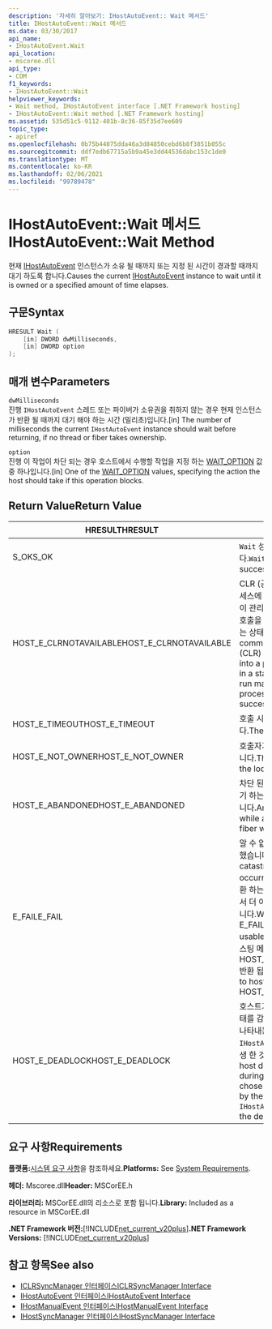 ```yaml
---
description: '자세히 알아보기: IHostAutoEvent:: Wait 메서드'
title: IHostAutoEvent::Wait 메서드
ms.date: 03/30/2017
api_name:
- IHostAutoEvent.Wait
api_location:
- mscoree.dll
api_type:
- COM
f1_keywords:
- IHostAutoEvent::Wait
helpviewer_keywords:
- Wait method, IHostAutoEvent interface [.NET Framework hosting]
- IHostAutoEvent::Wait method [.NET Framework hosting]
ms.assetid: 535d51c5-9112-401b-8c36-85f35d7ee609
topic_type:
- apiref
ms.openlocfilehash: 0b75b44075dda46a3d84850cebd6b8f3851b055c
ms.sourcegitcommit: ddf7edb67715a5b9a45e3dd44536dabc153c1de0
ms.translationtype: MT
ms.contentlocale: ko-KR
ms.lasthandoff: 02/06/2021
ms.locfileid: "99789478"
---
```

# <a name="ihostautoeventwait-method"></a><span data-ttu-id="f574e-103">IHostAutoEvent::Wait 메서드</span><span class="sxs-lookup"><span data-stu-id="f574e-103">IHostAutoEvent::Wait Method</span></span>

<span data-ttu-id="f574e-104">현재 [IHostAutoEvent](ihostautoevent-interface.md) 인스턴스가 소유 될 때까지 또는 지정 된 시간이 경과할 때까지 대기 하도록 합니다.</span><span class="sxs-lookup"><span data-stu-id="f574e-104">Causes the current [IHostAutoEvent](ihostautoevent-interface.md) instance to wait until it is owned or a specified amount of time elapses.</span></span>  
  
## <a name="syntax"></a><span data-ttu-id="f574e-105">구문</span><span class="sxs-lookup"><span data-stu-id="f574e-105">Syntax</span></span>  
  
```cpp  
HRESULT Wait (  
    [in] DWORD dwMilliseconds,  
    [in] DWORD option  
);  
```  
  
## <a name="parameters"></a><span data-ttu-id="f574e-106">매개 변수</span><span class="sxs-lookup"><span data-stu-id="f574e-106">Parameters</span></span>  

 `dwMilliseconds`  
 <span data-ttu-id="f574e-107">진행 `IHostAutoEvent` 스레드 또는 파이버가 소유권을 취하지 않는 경우 현재 인스턴스가 반환 될 때까지 대기 해야 하는 시간 (밀리초)입니다.</span><span class="sxs-lookup"><span data-stu-id="f574e-107">[in] The number of milliseconds the current `IHostAutoEvent` instance should wait before returning, if no thread or fiber takes ownership.</span></span>  
  
 `option`  
 <span data-ttu-id="f574e-108">진행 이 작업이 차단 되는 경우 호스트에서 수행할 작업을 지정 하는 [WAIT_OPTION](wait-option-enumeration.md) 값 중 하나입니다.</span><span class="sxs-lookup"><span data-stu-id="f574e-108">[in] One of the [WAIT_OPTION](wait-option-enumeration.md) values, specifying the action the host should take if this operation blocks.</span></span>  
  
## <a name="return-value"></a><span data-ttu-id="f574e-109">Return Value</span><span class="sxs-lookup"><span data-stu-id="f574e-109">Return Value</span></span>  
  
|<span data-ttu-id="f574e-110">HRESULT</span><span class="sxs-lookup"><span data-stu-id="f574e-110">HRESULT</span></span>|<span data-ttu-id="f574e-111">설명</span><span class="sxs-lookup"><span data-stu-id="f574e-111">Description</span></span>|  
|-------------|-----------------|  
|<span data-ttu-id="f574e-112">S_OK</span><span class="sxs-lookup"><span data-stu-id="f574e-112">S_OK</span></span>|<span data-ttu-id="f574e-113">`Wait` 성공적으로 반환 되었습니다.</span><span class="sxs-lookup"><span data-stu-id="f574e-113">`Wait` returned successfully.</span></span>|  
|<span data-ttu-id="f574e-114">HOST_E_CLRNOTAVAILABLE</span><span class="sxs-lookup"><span data-stu-id="f574e-114">HOST_E_CLRNOTAVAILABLE</span></span>|<span data-ttu-id="f574e-115">CLR (공용 언어 런타임)이 프로세스에 로드 되지 않았거나 CLR이 관리 코드를 실행할 수 없거나 호출을 성공적으로 처리할 수 없는 상태에 있습니다.</span><span class="sxs-lookup"><span data-stu-id="f574e-115">The common language runtime (CLR) has not been loaded into a process, or the CLR is in a state in which it cannot run managed code or process the call successfully.</span></span>|  
|<span data-ttu-id="f574e-116">HOST_E_TIMEOUT</span><span class="sxs-lookup"><span data-stu-id="f574e-116">HOST_E_TIMEOUT</span></span>|<span data-ttu-id="f574e-117">호출 시간이 초과 되었습니다.</span><span class="sxs-lookup"><span data-stu-id="f574e-117">The call timed out.</span></span>|  
|<span data-ttu-id="f574e-118">HOST_E_NOT_OWNER</span><span class="sxs-lookup"><span data-stu-id="f574e-118">HOST_E_NOT_OWNER</span></span>|<span data-ttu-id="f574e-119">호출자가 잠금을 소유 하지 않습니다.</span><span class="sxs-lookup"><span data-stu-id="f574e-119">The caller does not own the lock.</span></span>|  
|<span data-ttu-id="f574e-120">HOST_E_ABANDONED</span><span class="sxs-lookup"><span data-stu-id="f574e-120">HOST_E_ABANDONED</span></span>|<span data-ttu-id="f574e-121">차단 된 스레드나 파이버에서 대기 하는 동안 이벤트를 취소 했습니다.</span><span class="sxs-lookup"><span data-stu-id="f574e-121">An event was canceled while a blocked thread or fiber was waiting on it.</span></span>|  
|<span data-ttu-id="f574e-122">E_FAIL</span><span class="sxs-lookup"><span data-stu-id="f574e-122">E_FAIL</span></span>|<span data-ttu-id="f574e-123">알 수 없는 치명적인 오류가 발생 했습니다.</span><span class="sxs-lookup"><span data-stu-id="f574e-123">An unknown catastrophic failure occurred.</span></span> <span data-ttu-id="f574e-124">메서드가 E_FAIL 반환 하는 경우 해당 프로세스 내에서 더 이상 CLR을 사용할 수 없습니다.</span><span class="sxs-lookup"><span data-stu-id="f574e-124">When a method returns E_FAIL, the CLR is no longer usable within the process.</span></span> <span data-ttu-id="f574e-125">호스팅 메서드를 이후에 호출 하면 HOST_E_CLRNOTAVAILABLE 반환 됩니다.</span><span class="sxs-lookup"><span data-stu-id="f574e-125">Subsequent calls to hosting methods return HOST_E_CLRNOTAVAILABLE.</span></span>|  
|<span data-ttu-id="f574e-126">HOST_E_DEADLOCK</span><span class="sxs-lookup"><span data-stu-id="f574e-126">HOST_E_DEADLOCK</span></span>|<span data-ttu-id="f574e-127">호스트가 대기 간격 중에 교착 상태를 감지 하 고 현재 인스턴스가 나타내는 이벤트를 `IHostAutoEvent` 교착 상태가 발생 한 것으로 선택 합니다.</span><span class="sxs-lookup"><span data-stu-id="f574e-127">The host detected a deadlock during the wait interval, and chose the event represented by the current `IHostAutoEvent` instance as the deadlock victim.</span></span>|  
  
## <a name="requirements"></a><span data-ttu-id="f574e-128">요구 사항</span><span class="sxs-lookup"><span data-stu-id="f574e-128">Requirements</span></span>  

 <span data-ttu-id="f574e-129">**플랫폼:**[시스템 요구 사항](../../get-started/system-requirements.md)을 참조하세요.</span><span class="sxs-lookup"><span data-stu-id="f574e-129">**Platforms:** See [System Requirements](../../get-started/system-requirements.md).</span></span>  
  
 <span data-ttu-id="f574e-130">**헤더:** Mscoree.dll</span><span class="sxs-lookup"><span data-stu-id="f574e-130">**Header:** MSCorEE.h</span></span>  
  
 <span data-ttu-id="f574e-131">**라이브러리:** MSCorEE.dll의 리소스로 포함 됩니다.</span><span class="sxs-lookup"><span data-stu-id="f574e-131">**Library:** Included as a resource in MSCorEE.dll</span></span>  
  
 <span data-ttu-id="f574e-132">**.NET Framework 버전:**[!INCLUDE[net_current_v20plus](../../../../includes/net-current-v20plus-md.md)]</span><span class="sxs-lookup"><span data-stu-id="f574e-132">**.NET Framework Versions:** [!INCLUDE[net_current_v20plus](../../../../includes/net-current-v20plus-md.md)]</span></span>  
  
## <a name="see-also"></a><span data-ttu-id="f574e-133">참고 항목</span><span class="sxs-lookup"><span data-stu-id="f574e-133">See also</span></span>

- [<span data-ttu-id="f574e-134">ICLRSyncManager 인터페이스</span><span class="sxs-lookup"><span data-stu-id="f574e-134">ICLRSyncManager Interface</span></span>](iclrsyncmanager-interface.md)
- [<span data-ttu-id="f574e-135">IHostAutoEvent 인터페이스</span><span class="sxs-lookup"><span data-stu-id="f574e-135">IHostAutoEvent Interface</span></span>](ihostautoevent-interface.md)
- [<span data-ttu-id="f574e-136">IHostManualEvent 인터페이스</span><span class="sxs-lookup"><span data-stu-id="f574e-136">IHostManualEvent Interface</span></span>](ihostmanualevent-interface.md)
- [<span data-ttu-id="f574e-137">IHostSyncManager 인터페이스</span><span class="sxs-lookup"><span data-stu-id="f574e-137">IHostSyncManager Interface</span></span>](ihostsyncmanager-interface.md)
